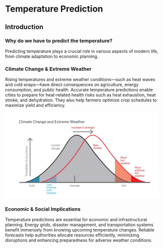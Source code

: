 # Temperature Prediction

## Introduction

### Why do we have to predict the temperature?

Predicting temperature plays a crucial role in various aspects of modern life, from climate adaptation to economic planning.

### Climate Change & Extreme Weather

Rising temperatures and extreme weather conditions—such as heat waves and cold snaps—have direct consequences on agriculture, energy consumption, and public health. Accurate temperature predictions enable cities to prepare for heat-related health risks such as heat exhaustion, heat stroke, and dehydration. They also help farmers optimize crop schedules to maximize yield and efficiency.

![Climate Change](images\climate_change.jpg)

### Economic & Social Implications

Temperature predictions are essential for economic and infrastructural planning. Energy grids, disaster management, and transportation systems benefit immensely from knowing upcoming temperature changes. Reliable forecasts help authorities allocate resources efficiently, minimizing disruptions and enhancing preparedness for adverse weather conditions.
